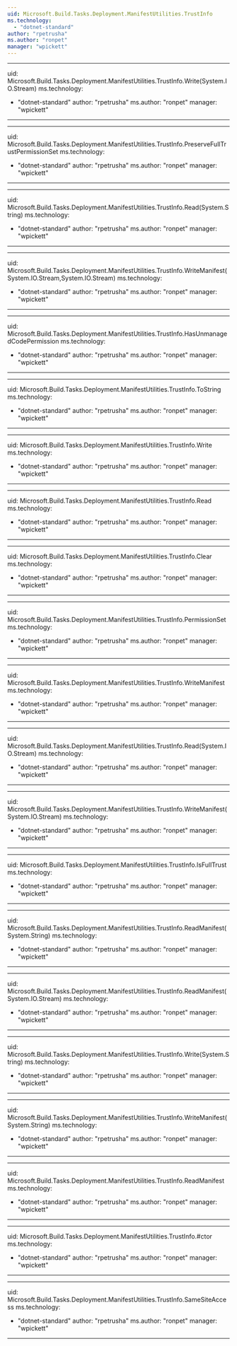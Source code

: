 ```yaml
---
uid: Microsoft.Build.Tasks.Deployment.ManifestUtilities.TrustInfo
ms.technology: 
  - "dotnet-standard"
author: "rpetrusha"
ms.author: "ronpet"
manager: "wpickett"
---
```


---
uid: Microsoft.Build.Tasks.Deployment.ManifestUtilities.TrustInfo.Write(System.IO.Stream)
ms.technology: 
  - "dotnet-standard"
author: "rpetrusha"
ms.author: "ronpet"
manager: "wpickett"
---

---
uid: Microsoft.Build.Tasks.Deployment.ManifestUtilities.TrustInfo.PreserveFullTrustPermissionSet
ms.technology: 
  - "dotnet-standard"
author: "rpetrusha"
ms.author: "ronpet"
manager: "wpickett"
---

---
uid: Microsoft.Build.Tasks.Deployment.ManifestUtilities.TrustInfo.Read(System.String)
ms.technology: 
  - "dotnet-standard"
author: "rpetrusha"
ms.author: "ronpet"
manager: "wpickett"
---

---
uid: Microsoft.Build.Tasks.Deployment.ManifestUtilities.TrustInfo.WriteManifest(System.IO.Stream,System.IO.Stream)
ms.technology: 
  - "dotnet-standard"
author: "rpetrusha"
ms.author: "ronpet"
manager: "wpickett"
---

---
uid: Microsoft.Build.Tasks.Deployment.ManifestUtilities.TrustInfo.HasUnmanagedCodePermission
ms.technology: 
  - "dotnet-standard"
author: "rpetrusha"
ms.author: "ronpet"
manager: "wpickett"
---

---
uid: Microsoft.Build.Tasks.Deployment.ManifestUtilities.TrustInfo.ToString
ms.technology: 
  - "dotnet-standard"
author: "rpetrusha"
ms.author: "ronpet"
manager: "wpickett"
---

---
uid: Microsoft.Build.Tasks.Deployment.ManifestUtilities.TrustInfo.Write
ms.technology: 
  - "dotnet-standard"
author: "rpetrusha"
ms.author: "ronpet"
manager: "wpickett"
---

---
uid: Microsoft.Build.Tasks.Deployment.ManifestUtilities.TrustInfo.Read
ms.technology: 
  - "dotnet-standard"
author: "rpetrusha"
ms.author: "ronpet"
manager: "wpickett"
---

---
uid: Microsoft.Build.Tasks.Deployment.ManifestUtilities.TrustInfo.Clear
ms.technology: 
  - "dotnet-standard"
author: "rpetrusha"
ms.author: "ronpet"
manager: "wpickett"
---

---
uid: Microsoft.Build.Tasks.Deployment.ManifestUtilities.TrustInfo.PermissionSet
ms.technology: 
  - "dotnet-standard"
author: "rpetrusha"
ms.author: "ronpet"
manager: "wpickett"
---

---
uid: Microsoft.Build.Tasks.Deployment.ManifestUtilities.TrustInfo.WriteManifest
ms.technology: 
  - "dotnet-standard"
author: "rpetrusha"
ms.author: "ronpet"
manager: "wpickett"
---

---
uid: Microsoft.Build.Tasks.Deployment.ManifestUtilities.TrustInfo.Read(System.IO.Stream)
ms.technology: 
  - "dotnet-standard"
author: "rpetrusha"
ms.author: "ronpet"
manager: "wpickett"
---

---
uid: Microsoft.Build.Tasks.Deployment.ManifestUtilities.TrustInfo.WriteManifest(System.IO.Stream)
ms.technology: 
  - "dotnet-standard"
author: "rpetrusha"
ms.author: "ronpet"
manager: "wpickett"
---

---
uid: Microsoft.Build.Tasks.Deployment.ManifestUtilities.TrustInfo.IsFullTrust
ms.technology: 
  - "dotnet-standard"
author: "rpetrusha"
ms.author: "ronpet"
manager: "wpickett"
---

---
uid: Microsoft.Build.Tasks.Deployment.ManifestUtilities.TrustInfo.ReadManifest(System.String)
ms.technology: 
  - "dotnet-standard"
author: "rpetrusha"
ms.author: "ronpet"
manager: "wpickett"
---

---
uid: Microsoft.Build.Tasks.Deployment.ManifestUtilities.TrustInfo.ReadManifest(System.IO.Stream)
ms.technology: 
  - "dotnet-standard"
author: "rpetrusha"
ms.author: "ronpet"
manager: "wpickett"
---

---
uid: Microsoft.Build.Tasks.Deployment.ManifestUtilities.TrustInfo.Write(System.String)
ms.technology: 
  - "dotnet-standard"
author: "rpetrusha"
ms.author: "ronpet"
manager: "wpickett"
---

---
uid: Microsoft.Build.Tasks.Deployment.ManifestUtilities.TrustInfo.WriteManifest(System.String)
ms.technology: 
  - "dotnet-standard"
author: "rpetrusha"
ms.author: "ronpet"
manager: "wpickett"
---

---
uid: Microsoft.Build.Tasks.Deployment.ManifestUtilities.TrustInfo.ReadManifest
ms.technology: 
  - "dotnet-standard"
author: "rpetrusha"
ms.author: "ronpet"
manager: "wpickett"
---

---
uid: Microsoft.Build.Tasks.Deployment.ManifestUtilities.TrustInfo.#ctor
ms.technology: 
  - "dotnet-standard"
author: "rpetrusha"
ms.author: "ronpet"
manager: "wpickett"
---

---
uid: Microsoft.Build.Tasks.Deployment.ManifestUtilities.TrustInfo.SameSiteAccess
ms.technology: 
  - "dotnet-standard"
author: "rpetrusha"
ms.author: "ronpet"
manager: "wpickett"
---

